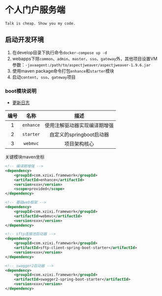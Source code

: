 # 个人门户服务端

`Talk is cheap. Show you my code.`

## 启动开发环境

1. 在develop目录下执行命令`docker-compose up -d`
2. webapps下除`common`、`admin`、`master`、`sso`、`gateway`外，其他项目设置VM参数：`-javaagent:/path/to/aspectjweaver/aspectjweaver-1.9.6.jar`
3. 使用maven package命令打包`enhance`和`starter`模块
4. 启动`content`、`sso`、`gateway`项目

### boot模块说明

- [更新日志](./UPDATELOG.md)

| 编号 | 名称 | 描述 |
| :---: | :---: | :---: |
| 1 | `enhance` | 使用注解驱动器实现编译期增强 |
| 2 | `starter` | 自定义的springboot启动器 |
| 3 | `webmvc` | 项目架构核心 |

关键模块maven坐标

```xml
<!-- 编译期增强 -->
<dependency>
    <groupId>com.xzixi.framework</groupId>
    <artifactId>enhance</artifactId>
    <version>xxx</version>
    <scope>provided</scope>
</dependency>
```
```xml
<!-- 基础web框架 -->
<dependency>
    <groupId>com.xzixi.framework</groupId>
    <artifactId>webmvc</artifactId>
    <version>xxx</version>
</dependency>
```
```xml
<!-- sftp连接池启动器 -->
<dependency>
    <groupId>com.xzixi.framework</groupId>
    <artifactId>sftp-client-spring-boot-starter</artifactId>
    <version>xxx</version>
</dependency>
```
```xml
<!-- swagger2启动器 -->
<dependency>
    <groupId>com.xzixi.framework</groupId>
    <artifactId>swagger2-spring-boot-starter</artifactId>
    <version>xxx</version>
</dependency>
```
